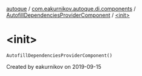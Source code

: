 [autoque](../../index.md) / [com.eakurnikov.autoque.di.components](../index.md) / [AutofillDependenciesProviderComponent](index.md) / [&lt;init&gt;](./-init-.md)

# &lt;init&gt;

`AutofillDependenciesProviderComponent()`

Created by eakurnikov on 2019-09-15

